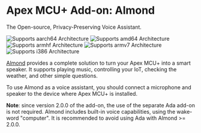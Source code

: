 # Apex MCU+ Add-on: Almond

The Open-source, Privacy-Preserving Voice Assistant.

![Supports aarch64 Architecture][aarch64-shield] ![Supports amd64 Architecture][amd64-shield] ![Supports armhf Architecture][armhf-shield] ![Supports armv7 Architecture][armv7-shield] ![Supports i386 Architecture][i386-shield]

[Almond] provides a complete solution to turn your Apex MCU+
into a smart speaker. It supports playing music, controlling your
IoT, checking the weather, and other simple questions.

To use Almond as a voice assistant, you should connect a microphone and speaker to the
device where Apex MCU+ is installed.

**Note**: since version 2.0.0 of the add-on, the use of the separate
Ada add-on is not required. Almond includes built-in voice capabilities,
using the wake-word "computer". It is recommended to avoid using Ada
with Almond >= 2.0.0.

[Almond]: https://almond.stanford.edu/
[aarch64-shield]: https://img.shields.io/badge/aarch64-yes-green.svg
[amd64-shield]: https://img.shields.io/badge/amd64-yes-green.svg
[armhf-shield]: https://img.shields.io/badge/armhf-no-red.svg
[armv7-shield]: https://img.shields.io/badge/armv7-yes-green.svg
[i386-shield]: https://img.shields.io/badge/i386-no-red.svg

